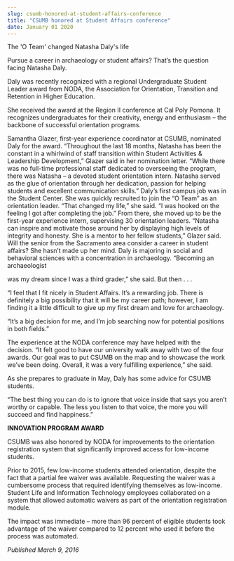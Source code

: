 ```yaml
---
slug: csumb-honored-at-student-affairs-conference
title: "CSUMB honored at Student Affairs conference"
date: January 01 2020
---
```


 
<p>The 'O Team' changed Natasha Daly's life</p>
<p>
  Pursue a career in archaeology or student affairs? That’s the question facing
  Natasha Daly.
</p>
<p>
  Daly was recently recognized with a regional Undergraduate Student Leader
  award from NODA, the Association for Orientation, Transition and Retention in
  Higher Education.
</p>
<p>
  She received the award at the Region II conference at Cal Poly Pomona. It
  recognizes undergraduates for their creativity, energy and enthusiasm ­– the
  backbone of successful orientation programs.
</p>
<p>
  Samantha Glazer, first&#45;year experience coordinator at CSUMB, nominated
  Daly for the award. “Throughout the last 18 months, Natasha has been the
  constant in a whirlwind of staff transition within Student Activities &amp;
  Leadership Development,” Glazer said in her nomination letter. “While there
  was no full&#45;time professional staff dedicated to overseeing the program,
  there was Natasha – a devoted student orientation intern. Natasha served as
  the glue of orientation through her dedication, passion for helping students
  and excellent communication skills.” Daly’s first campus job was in the
  Student Center. She was quickly recruited to join the “O Team” as an
  orientation leader. “That changed my life,” she said. “I was hooked on the
  feeling I got after completing the job.” From there, she moved up to be the
  first&#45;year experience intern, supervising 30 orientation leaders. “Natasha
  can inspire and motivate those around her by displaying high levels of
  integrity and honesty. She is a mentor to her fellow students,” Glazer said.
  Will the senior from the Sacramento area consider a career in student affairs?
  She hasn’t made up her mind. Daly is majoring in social and behavioral
  sciences with a concentration in archaeology. “Becoming an archaeologist
</p>
<p>was my dream since I was a third grader,” she said. But then . . .</p>
<p>
  “I feel that I fit nicely in Student Affairs. It’s a rewarding job. There is
  definitely a big possibility that it will be my career path; however, I am
  finding it a little difficult to give up my first dream and love for
  archaeology.
</p>
<p>
  “It’s a big decision for me, and I’m job searching now for potential positions
  in both fields.”
</p>
<p>
  The experience at the NODA conference may have helped with the decision. “It
  felt good to have our university walk away with two of the four awards. Our
  goal was to put CSUMB on the map and to showcase the work we’ve been doing.
  Overall, it was a very fulfilling experience,” she said.
</p>
<p>
  As she prepares to graduate in May, Daly has some advice for CSUMB students.
</p>
<p>
  “The best thing you can do is to ignore that voice inside that says you aren’t
  worthy or capable. The less you listen to that voice, the more you will
  succeed and find happiness.”
</p>
<p><strong>INNOVATION PROGRAM AWARD</strong></p>
<p>
  CSUMB was also honored by NODA for improvements to the orientation
  registration system that significantly improved access for low&#45;income
  students.
</p>
<p>
  Prior to 2015, few low&#45;income students attended orientation, despite the
  fact that a partial fee waiver was available. Requesting the waiver was a
  cumbersome process that required identifying themselves as low&#45;income.
  Student Life and Information Technology employees collaborated on a system
  that allowed automatic waivers as part of the orientation registration module.
</p>
<p>
  The impact was immediate – more than 96 percent of eligible students took
  advantage of the waiver compared to 12 percent who used it before the process
  was automated.
</p>
<p><em>Published March 9, 2016</em></p>
 
